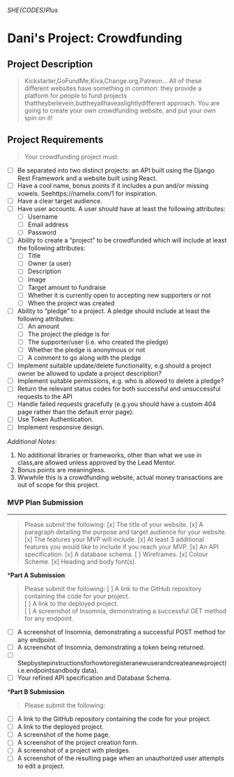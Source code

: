*SHE{CODES}Plus*
# Dani's Project: Crowdfunding
## Project Description
> Kickstarter,GoFundMe,Kiva,Change.org,Patreon... All of these different websites have something in common: they provide a platform for people to fund projects thattheybelievein,buttheyallhaveaslightlydifferent approach. You are going to create your own crowdfunding website, and put your own spin on it!

## Project Requirements
> Your crowdfunding project must:
- [ ] Be separated into two distinct projects: an API built using the Django Rest Framework and a website built using React.
- [ ] Have a cool name, bonus points if it includes a pun and/or missing vowels. Seehttps://namelix.com/1 for inspiration.
- [ ] Have a clear target audience.
- [ ] Have user accounts. A user should have at least the following attributes:
  - [ ] Username
  - [ ] Email address
  - [ ] Password
- [ ] Ability to create a “project” to be crowdfunded which will include at least the following attributes:
  - [ ] Title
  - [ ] Owner (a user)
  - [ ] Description
  - [ ] Image
  - [ ] Target amount to fundraise
  - [ ] Whether it is currently open to accepting new supporters or not
  - [ ] When the project was created
- [ ] Ability to “pledge” to a project. A pledge should include at least the following attributes:
  - [ ] An amount
  - [ ] The project the pledge is for
  - [ ] The supporter/user (i.e. who created the pledge)
  - [ ] Whether the pledge is anonymous or not
  - [ ] A comment to go along with the pledge
- [ ] Implement suitable update/delete functionality, e.g.should a project owner be allowed to update a project description?
- [ ] Implement suitable permissions, e.g. who is allowed to delete a pledge?
- [ ] Return the relevant status codes for both successful and unsuccessful requests to the API
- [ ] Handle failed requests gracefully (e.g.you should have a custom 404 page rather than the default error page).
- [ ] Use Token Authentication.
- [ ] Implement responsive design.
  
*Additional Notes*:
  1. No additional libraries or frameworks, other than what we use in class,are allowed unless approved by the Lead Mentor. 
  2. Bonus points are meaningless.
  3. Wwwhile this is a crowdfunding website, actual money transactions are out of scope for this project.

### MVP Plan Submission
---
> Please submit the following:
[x] The title of your website.
[x] A paragraph detailing the purpose and target audience for your website.
[x] The features your MVP will include.
[x] At least 3 additional features you would like to include if you reach your MVP.
[x] An API specification.
[x] A database schema.
[ ] Wireframes.
[x] Colour Scheme.
[x] Heading and body font(s).
  
***Part A Submission**
> Please submit the following:
[ ] A link to the GitHub repository containing the code for your project.  
[ ] A link to the deployed project.  
[ ] A screenshot of Insomnia, demonstrating a successful GET method for any endpoint.  
- [ ] A screenshot of Insomnia, demonstrating a successful POST method for any endpoint.  
- [ ] A screenshot of Insomnia, demonstrating a token being returned.  
- [ ] Stepbystepinstructionsforhowtoregisteranewuserandcreateanewproject(i.e.endpointsandbody data).  
- [ ] Your refined API specification and Database Schema.  

***Part B Submission**  
> Please submit the following:  
- [ ] A link to the GitHub repository containing the code for your project.  
- [ ] A link to the deployed project.  
- [ ] A screenshot of the home page.  
- [ ] A screenshot of the project creation form.  
- [ ] A screenshot of a project with pledges.  
- [ ] A screenshot of the resulting page when an unauthorized user attempts to edit a project.  
